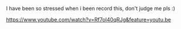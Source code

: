 I have been so stressed when i been record this, don't judge me pls :)

https://www.youtube.com/watch?v=Rf7oI40qRJg&feature=youtu.be
